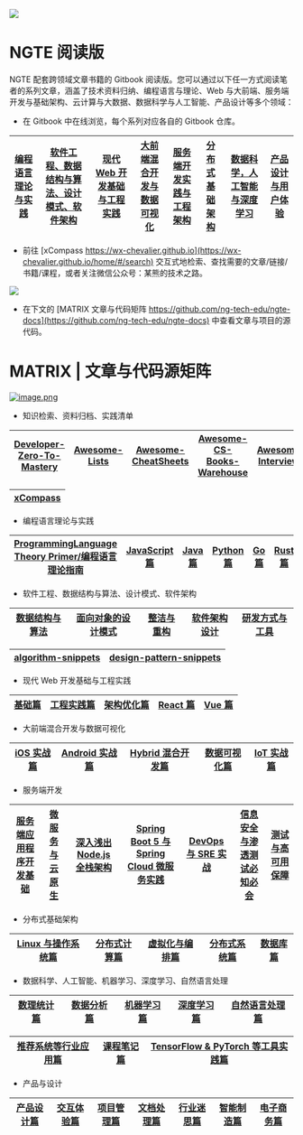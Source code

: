 ![](https://i.postimg.cc/NGX6X6GP/image.png)

# NGTE 阅读版

NGTE 配套跨领域文章书籍的 Gitbook 阅读版。您可以通过以下任一方式阅读笔者的系列文章，涵盖了技术资料归纳、编程语言与理论、Web 与大前端、服务端开发与基础架构、云计算与大数据、数据科学与人工智能、产品设计等多个领域：

- 在 Gitbook 中在线浏览，每个系列对应各自的 Gitbook 仓库。

| [编程语言理论与实践](https://ngte-pl.gitbook.io/i/) | [软件工程、数据结构与算法、设计模式、软件架构](https://ngte-se.gitbook.io/i/) | [现代 Web 开发基础与工程实践](https://ngte-web.gitbook.io/i/) | [大前端混合开发与数据可视化](https://ngte-fe.gitbook.io/i/) | [服务端开发实践与工程架构](https://ngte-be.gitbook.io/i/) | [分布式基础架构](https://ngte-infras.gitbook.io/i/) | [数据科学，人工智能与深度学习](https://ngte-aidl.gitbook.io/i/) | [产品设计与用户体验](https://ngte-pd.gitbook.io/i/) |
| --------------------------------------------------- | ----------------------------------------------------------------------------- | ------------------------------------------------------------- | ----------------------------------------------------------- | --------------------------------------------------------- | --------------------------------------------------- | --------------------------------------------------------------- | --------------------------------------------------- |


- 前往 [xCompass https://wx-chevalier.github.io](https://wx-chevalier.github.io/home/#/search) 交互式地检索、查找需要的文章/链接/书籍/课程，或者关注微信公众号：某熊的技术之路。

![](https://i.postimg.cc/3RVYtbsv/image.png)

- 在下文的 [MATRIX 文章与代码矩阵 https://github.com/ng-tech-edu/ngte-docs](https://github.com/ng-tech-edu/ngte-docs) 中查看文章与项目的源代码。

# MATRIX | 文章与代码源矩阵

[![image.png](https://i.postimg.cc/y1QXgJ6f/image.png)](https://postimg.cc/bZFSQcfz)

- 知识检索、资料归档、实践清单

| [Developer-Zero-To-Mastery](https://github.com/wx-chevalier/Developer-Zero-To-Mastery) | [Awesome-Lists](https://github.com/wx-chevalier/Awesome-Lists) | [Awesome-CheatSheets](https://github.com/wx-chevalier/Awesome-CheatSheets) | [Awesome-CS-Books-Warehouse](https://github.com/wx-chevalier/Awesome-CS-Books-Warehouse) | [Awesome-Interviews](https://github.com/wx-chevalier/Developer-Zero-To-Mastery) |
| -------------------------------------------------------------------------------------- | -------------------------------------------------------------- | -------------------------------------------------------------------------- | ---------------------------------------------------------------------------------------- | ------------------------------------------------------------------------------- |


| [xCompass](https://github.com/wx-chevalier/xCompass) |
| ---------------------------------------------------- |


- 编程语言理论与实践

| [ProgrammingLanguage Theory Primer/编程语言理论指南](https://github.com/wx-chevalier/ProgrammingLanguage-Series/blob/master/编程语言理论) | [JavaScript 篇](https://github.com/wx-chevalier/ProgrammingLanguage-Series/blob/master/JavaScript) | [Java 篇](https://github.com/wx-chevalier/ProgrammingLanguage-Series/blob/master/Java) | [Python 篇](https://github.com/wx-chevalier/ProgrammingLanguage-Series/blob/master/Python) | [Go 篇](https://github.com/wx-chevalier/ProgrammingLanguage-Series/blob/master/Go) | [Rust 篇](https://github.com/wx-chevalier/ProgrammingLanguage-Series/blob/master/Rust) |
| ----------------------------------------------------------------------------------------------------------------------------------------- | -------------------------------------------------------------------------------------------------- | -------------------------------------------------------------------------------------- | ------------------------------------------------------------------------------------------ | ---------------------------------------------------------------------------------- | -------------------------------------------------------------------------------------- |


- 软件工程、数据结构与算法、设计模式、软件架构

| [数据结构与算法](https://github.com/wx-chevalier/SoftwareEngineering-Series/blob/master/数据结构与算法) | [面向对象的设计模式](https://github.com/wx-chevalier/SoftwareEngineering-Series/blob/master/面向对象的设计模式) | [整洁与重构](https://github.com/wx-chevalier/SoftwareEngineering-Series/blob/master/整洁与重构) | [软件架构设计](https://github.com/wx-chevalier/SoftwareEngineering-Series/blob/master/软件架构设计) | [研发方式与工具](https://github.com/wx-chevalier/SoftwareEngineering-Series/blob/master/研发方式与工具) |
| ------------------------------------------------------------------------------------------------------- | --------------------------------------------------------------------------------------------------------------- | ----------------------------------------------------------------------------------------------- | --------------------------------------------------------------------------------------------------- | ------------------------------------------------------------------------------------------------------- |


| [algorithm-snippets](https://github.com/wx-chevalier/algorithm-snippets) | [design-pattern-snippets](https://github.com/wx-chevalier/design-pattern-snippets) |
| ------------------------------------------------------------------------ | ---------------------------------------------------------------------------------- |


- 现代 Web 开发基础与工程实践

| [基础篇](https://github.com/wx-chevalier/Web-Series/blob/master/基础) | [工程实践篇](https://github.com/wx-chevalier/Web-Series/blob/master/工程实践) | [架构优化篇](https://github.com/wx-chevalier/Web-Series/blob/master/架构优化篇) | [React 篇](https://github.com/wx-chevalier/Web-Series/blob/master/React) | [Vue 篇](https://github.com/wx-chevalier/Web-Series/blob/master/Vue) |
| --------------------------------------------------------------------- | ----------------------------------------------------------------------------- | ------------------------------------------------------------------------------- | ------------------------------------------------------------------------ | -------------------------------------------------------------------- |


- 大前端混合开发与数据可视化

| [iOS 实战篇](https://github.com/wx-chevalier/Frontend-Series/blob/master/iOS) | [Android 实战篇](https://github.com/wx-chevalier/Frontend-Series/blob/master/Android) | [Hybrid 混合开发篇](https://github.com/wx-chevalier/Frontend-Series/blob/master/Hybrid) | [数据可视化篇](https://github.com/wx-chevalier/Frontend-Series/blob/master/DataVisualization) | [IoT 实战篇](https://github.com/wx-chevalier/Frontend-Series/blob/master/IoT) |
| ----------------------------------------------------------------------------- | ------------------------------------------------------------------------------------- | --------------------------------------------------------------------------------------- | --------------------------------------------------------------------------------------------- | ----------------------------------------------------------------------------- |


- 服务端开发

| [服务端应用程序开发基础](https://github.com/wx-chevalier/Backend-Series/blob/master/服务端基础) | [微服务与云原生](https://github.com/wx-chevalier/Backend-Series/blob/master/微服务与云原生) | [深入浅出 Node.js 全栈架构](https://github.com/wx-chevalier/Backend-Series/blob/master/Node) | [Spring Boot 5 与 Spring Cloud 微服务实践](https://github.com/wx-chevalier/Backend-Series/blob/master/Spring) | [DevOps 与 SRE 实战](https://github.com/wx-chevalier/Backend-Series/blob/master/DevOps) | [信息安全与渗透测试必知必会](https://github.com/wx-chevalier/Backend-Series/blob/master/信息安全与渗透测试) | [测试与高可用保障](https://github.com/wx-chevalier/Backend-Series/blob/master/测试与高可用保障) |
| ----------------------------------------------------------------------------------------------- | ------------------------------------------------------------------------------------------- | -------------------------------------------------------------------------------------------- | ------------------------------------------------------------------------------------------------------------- | --------------------------------------------------------------------------------------- | ----------------------------------------------------------------------------------------------------------- | ----------------------------------------------------------------------------------------------- |


- 分布式基础架构

| [Linux 与操作系统篇](https://github.com/wx-chevalier/Distributed-Infrastructure-Series/blob/master/Linux%20与操作系统) | [分布式计算篇](https://github.com/wx-chevalier/Distributed-Infrastructure-Series/blob/master/分布式计算) | [虚拟化与编排篇](https://github.com/wx-chevalier/Distributed-Infrastructure-Series/blob/master/虚拟化与编排) | [分布式系统篇](https://github.com/wx-chevalier/Distributed-Infrastructure-Series/blob/master/分布式系统) | [数据库篇](https://github.com/wx-chevalier/Distributed-Infrastructure-Series/blob/master/数据库) |
| ---------------------------------------------------------------------------------------------------------------------- | -------------------------------------------------------------------------------------------------------- | ------------------------------------------------------------------------------------------------------------ | -------------------------------------------------------------------------------------------------------- | ------------------------------------------------------------------------------------------------ |


- 数据科学、人工智能、机器学习、深度学习、自然语言处理

| [数理统计篇](https://github.com/wx-chevalier/AIDL-Series/blob/master/数理统计) | [数据分析篇](https://github.com/wx-chevalier/AIDL-Series/blob/master/数据分析) | [机器学习篇](https://github.com/wx-chevalier/AIDL-Series/blob/master/机器学习) | [深度学习篇](https://github.com/wx-chevalier/AIDL-Series/blob/master/深度学习) | [自然语言处理篇](https://github.com/wx-chevalier/AIDL-Series/blob/master/自然语言处理) |
| ------------------------------------------------------------------------------ | ------------------------------------------------------------------------------ | ------------------------------------------------------------------------------ | ------------------------------------------------------------------------------ | -------------------------------------------------------------------------------------- |


| [推荐系统等行业应用篇](https://github.com/wx-chevalier/AIDL-Series/blob/master/行业应用) | [课程笔记篇](https://github.com/wx-chevalier/AIDL-Series/blob/master/课程笔记) | [TensorFlow & PyTorch 等工具实践篇](https://github.com/wx-chevalier/AIDL-Series/blob/master/工具实践) |
| ---------------------------------------------------------------------------------------- | ------------------------------------------------------------------------------ | ----------------------------------------------------------------------------------------------------- |


- 产品与设计

| [产品设计篇](https://github.com/wx-chevalier/Product-Series/blob/master/产品设计) | [交互体验篇](https://github.com/wx-chevalier/Product-Series/blob/master/交互体验) | [项目管理篇](https://github.com/wx-chevalier/Product-Series/blob/master/项目管理) | [文档处理篇](https://github.com/wx-chevalier/Product-Series/blob/master/文档处理) | [行业迷思篇](https://github.com/wx-chevalier/Product-Series/blob/master/行业迷思) | [智能制造篇](https://github.com/wx-chevalier/Product-Series/blob/master/智能制造) | [电子商务篇](https://github.com/wx-chevalier/Product-Series/blob/master/电子商务) |
| --------------------------------------------------------------------------------- | --------------------------------------------------------------------------------- | --------------------------------------------------------------------------------- | --------------------------------------------------------------------------------- | --------------------------------------------------------------------------------- | --------------------------------------------------------------------------------- | --------------------------------------------------------------------------------- |

